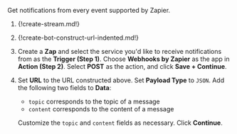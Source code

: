 Get notifications from every event supported by Zapier.

1. {!create-stream.md!}

1. {!create-bot-construct-url-indented.md!}

1. Create a **Zap** and select the service you'd like to receive notifications
   from as the **Trigger (Step 1)**. Choose **Webhooks by Zapier** as the
   app in **Action (Step 2)**. Select **POST** as the action, and click
   **Save + Continue**.

1. Set **URL** to the URL constructed above. Set **Payload Type** to `JSON`.
   Add the following two fields to **Data**:

    * `topic` corresponds to the topic of a message
    * `content` corresponds to the content of a message

    Customize the `topic` and `content` fields as necessary. Click
    **Continue**.
